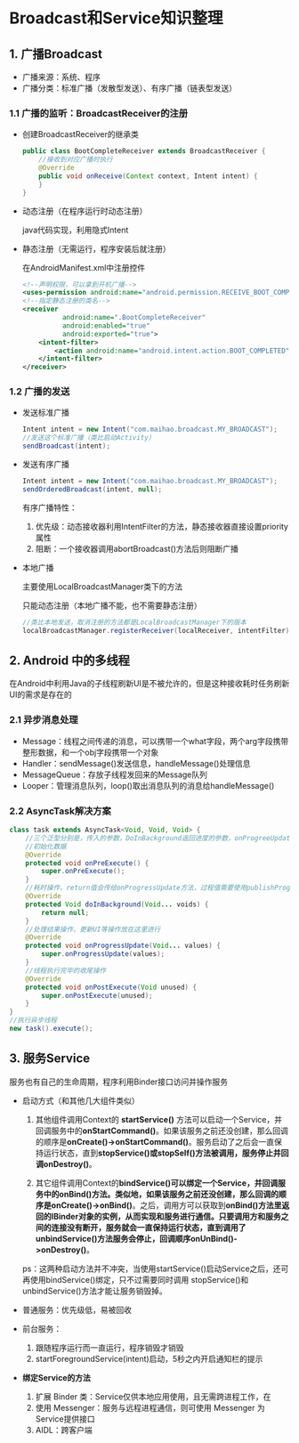 # Broadcast和Service知识整理

## 1. 广播Broadcast

* 广播来源：系统、程序
* 广播分类：标准广播（发散型发送）、有序广播（链表型发送）

### 1.1 广播的监听：BroadcastReceiver的注册

* 创建BroadcastReceiver的继承类

  ~~~java
  public class BootCompleteReceiver extends BroadcastReceiver {
      //接收到对应广播时执行
      @Override
      public void onReceive(Context context, Intent intent) {
      }
  }
  ~~~

* 动态注册（在程序运行时动态注册）

  java代码实现，利用隐式Intent

* 静态注册（无需运行，程序安装后就注册）

  在AndroidManifest.xml中注册控件

  ~~~xml
  <!--声明权限，可以拿到开机广播-->        
  <uses-permission android:name="android.permission.RECEIVE_BOOT_COMPLETED"/>
  <!--指定静态注册的类名-->   
  <receiver
            android:name=".BootCompleteReceiver"
            android:enabled="true"
            android:exported="true">
      <intent-filter>
          <action android:name="android.intent.action.BOOT_COMPLETED"/>
      </intent-filter>
  </receiver>
  ~~~

### 1.2 广播的发送

* 发送标准广播

  ~~~java
  Intent intent = new Intent("com.maihao.broadcast.MY_BROADCAST");
  //发送这个标准广播（类比启动Activity）
  sendBroadcast(intent);
  ~~~

* 发送有序广播

  ~~~java
  Intent intent = new Intent("com.maihao.broadcast.MY_BROADCAST");
  sendOrderedBroadcast(intent, null);
  ~~~

  有序广播特性：

  1. 优先级：动态接收器利用IntentFilter的方法，静态接收器直接设置priority属性
  2. 阻断：一个接收器调用abortBroadcast()方法后则阻断广播

* 本地广播

  主要使用LocalBroadcastManager类下的方法

  只能动态注册（本地广播不能，也不需要静态注册）

  ~~~java
  //类比本地发送，取消注册的方法都是LocalBroadcastManager下的版本
  localBroadcastManager.registerReceiver(localReceiver, intentFilter)
  ~~~



## 2. Android 中的多线程

在Android中利用Java的子线程刷新UI是不被允许的，但是这种接收耗时任务刷新UI的需求是存在的

### 2.1 异步消息处理

* Message：线程之间传递的消息，可以携带一个what字段，两个arg字段携带整形数据，和一个obj字段携带一个对象
* Handler：sendMessage()发送信息，handleMessage()处理信息
* MessageQueue：存放子线程发回来的Message队列
* Looper：管理消息队列，loop()取出消息队列的消息给handleMessage()

### 2.2 AsyncTask解决方案

~~~java
class task extends AsyncTask<Void, Void, Void> {
    //三个泛型分别是，传入的参数，DoInBackground返回进度的参数，onProgreeUpdate返回的结果参数
    //初始化数据
    @Override
    protected void onPreExecute() {
        super.onPreExecute();
    }
    //耗时操作，return值会传给onProgressUpdate方法，过程值需要使用publishProgress(progress)方法来提交给onProgressUpdate
    @Override
    protected Void doInBackground(Void... voids) {
        return null;
    }
    //处理结果操作，更新UI等操作放在这里进行
    @Override
    protected void onProgressUpdate(Void... values) {
        super.onProgressUpdate(values);
    }
    //线程执行完毕的收尾操作
    @Override
    protected void onPostExecute(Void unused) {
        super.onPostExecute(unused);
    }
}
//执行异步线程
new task().execute();
~~~

## 3. 服务Service

服务也有自己的生命周期，程序利用Binder接口访问并操作服务

* 启动方式（和其他几大组件类似）

  1. 其他组件调用Context的 **startService()** 方法可以启动一个Service，并回调服务中的**onStartCommand()**。如果该服务之前还没创建，那么回调的顺序是**onCreate()->onStartCommand()**。服务启动了之后会一直保持运行状态，直到**stopService()或stopSelf()**方法被调用，服务停止并回调**onDestroy()**。

  2. 其它组件调用Context的**bindService()**可以绑定一个Service，并回调服务中的**onBind()**方法。类似地，如果该服务之前还没创建，那么回调的顺序是**onCreate()->onBind()**。之后，调用方可以获取到**onBind()**方法里返回的IBinder对象的实例，从而实现和服务进行通信。只要调用方和服务之间的连接没有断开，服务就会一直保持运行状态，直到调用了**unbindService()**方法服务会停止，回调顺序**onUnBind()->onDestroy()**。

  ps：这两种启动方法并不冲突，当使用startService()启动Service之后，还可再使用bindService()绑定，只不过需要同时调用 stopService()和 unbindService()方法才能让服务销毁掉。

* 普通服务：优先级低，易被回收

* 前台服务：

  1. 跟随程序运行而一直运行，程序销毁才销毁
  2. startForegroundService(intent)启动，5秒之内开启通知栏的提示

* **绑定Service的方法**

  1. 扩展 Binder 类：Service仅供本地应用使用，且无需跨进程工作，在
  2. 使用 Messenger：服务与远程进程通信，则可使用 Messenger 为Service提供接口
  3. AIDL：跨客户端

